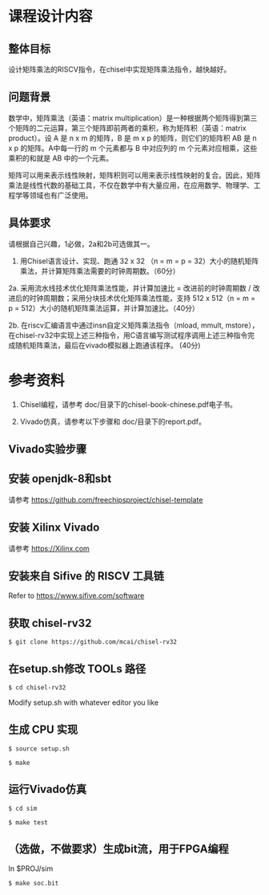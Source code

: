 # 课程设计内容

## 整体目标

设计矩阵乘法的RISCV指令，在chisel中实现矩阵乘法指令，越快越好。

## 问题背景

数学中，矩阵乘法（英语：matrix multiplication）是一种根据两个矩阵得到第三个矩阵的二元运算，第三个矩阵即前两者的乘积，称为矩阵积（英语：matrix product）。设 A 是 n x m 的矩阵，B 是 m x p 的矩阵，则它们的矩阵积 AB 是 n x p 的矩阵。A中每一行的 m 个元素都与 B 中对应列的 m 个元素对应相乘，这些乘积的和就是 AB 中的一个元素。

矩阵可以用来表示线性映射，矩阵积则可以用来表示线性映射的复合。因此，矩阵乘法是线性代数的基础工具，不仅在数学中有大量应用，在应用数学、物理学、工程学等领域也有广泛使用。

## 具体要求

请根据自己兴趣，1必做，2a和2b可选做其一。

1. 用Chisel语言设计、实现、跑通 32 x 32 （n = m = p = 32）大小的随机矩阵乘法，并计算矩阵乘法需要的时钟周期数。（60分）

2a.	采用流水线技术优化矩阵乘法性能，并计算加速比 = 改进前的时钟周期数 / 改进后的时钟周期数；采用分块技术优化矩阵乘法性能，支持 512 x 512（n = m = p = 512）大小的随机矩阵乘法运算，并计算加速比。（40分）

2b.	在riscv汇编语言中通过insn自定义矩阵乘法指令（mload, mmult, mstore），在chisel-rv32中实现上述三种指令，用C语言编写测试程序调用上述三种指令完成随机矩阵乘法，最后在vivado模拟器上跑通该程序。 (40分)


# 参考资料

1. Chisel编程，请参考 doc/目录下的chisel-book-chinese.pdf电子书。

2. Vivado仿真，请参考以下步骤和 doc/目录下的report.pdf。

## Vivado实验步骤

## 安装 openjdk-8和sbt

请参考 https://github.com/freechipsproject/chisel-template

## 安装 Xilinx Vivado

请参考 https://Xilinx.com

## 安装来自 Sifive 的 RISCV 工具链

Refer to https://www.sifive.com/software

## 获取 chisel-rv32

`$ git clone https://github.com/mcai/chisel-rv32`

## 在setup.sh修改 TOOLs 路径

`$ cd chisel-rv32`

Modify setup.sh with whatever editor you like

## 生成 CPU 实现

`$ source setup.sh`

`$ make`

## 运行Vivado仿真

`$ cd sim`

`$ make test`

## （选做，不做要求）生成bit流，用于FPGA编程

In $PROJ/sim

`$ make soc.bit`
